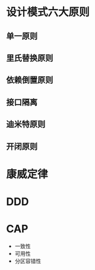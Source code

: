 # 设计模式六大原则

## 单一原则

## 里氏替换原则

## 依赖倒置原则

## 接口隔离

## 迪米特原则

## 开闭原则

# 康威定律

# DDD

# CAP
* 一致性
* 可用性
* 分区容错性